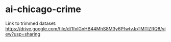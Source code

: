# ai-chicago-crime

Link to trimmed dataset:
https://drive.google.com/file/d/1fxlGnHB44MhS8M3y6PfwtvJpTMTlZRQ8/view?usp=sharing

